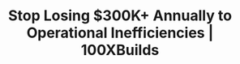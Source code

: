 ---
layout: "layouts/automationSales.njk"
title: "Stop Losing $300K+ Annually to Operational Inefficiencies | 100XBuilds"
description: "The only performance-guaranteed automation solution for $5M-$50M luxury home builders. 15-25% operational efficiency gains within 90 days or you don't pay."
permalink: "/luxury-builder-ascension/"
---